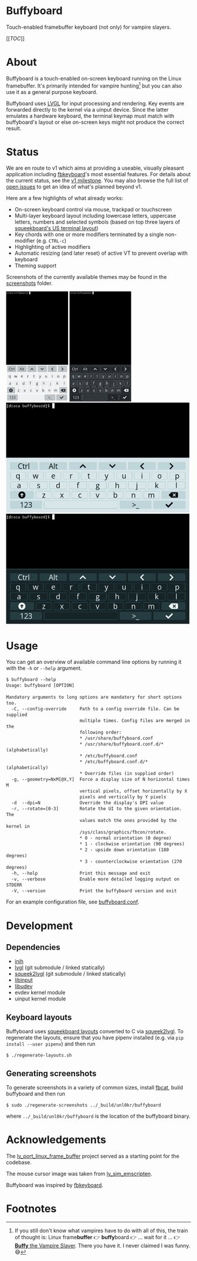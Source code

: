 Buffyboard
==========

Touch-enabled framebuffer keyboard (not only) for vampire slayers.

[[_TOC_]]

# About

Buffyboard is a touch-enabled on-screen keyboard running on the Linux framebuffer. It's primarily intended for vampire hunting[^1] but you can also use it as a general purpose keyboard.

Buffyboard uses [LVGL] for input processing and rendering. Key events are forwarded directly to the kernel via a uinput device. Since the latter emulates a hardware keyboard, the terminal keymap must match with buffyboard's layout or else on-screen keys might not produce the correct result.

# Status

We are en route to v1 which aims at providing a useable, visually pleasant application including [fbkeyboard]'s most essential features. For details about the current status, see the [v1 milestone]. You may also browse the full list of [open issues] to get an idea of what's planned beyond v1.

Here are a few highlights of what already works:

- On-screen keyboard control via mouse, trackpad or touchscreen
- Multi-layer keyboard layout including lowercase letters, uppercase letters, numbers and selected symbols (based on top three layers of [squeekboard's US terminal layout])
- Key chords with one or more modifiers terminated by a single non-modifier (e.g. `CTRL-c`)
- Highlighting of active modifiers
- Automatic resizing (and later reset) of active VT to prevent overlap with keyboard
- Theming support

Screenshots of the currently available themes may be found in the [screenshots] folder.

<img src="screenshots/breezy-light-540x960.png" alt="540x960" height="300"/>
<img src="screenshots/breezy-dark-540x960.png" alt="540x960" height="300"/>
<br>
<img src="screenshots/pmos-light-800x480.png" alt="800x480" height="300"/>
<img src="screenshots/pmos-dark-800x480.png" alt="800x480" height="300"/>

# Usage

You can get an overview of available command line options by running it with the `-h` or `--help` argument.

```
$ buffyboard --help
Usage: buffyboard [OPTION]

Mandatory arguments to long options are mandatory for short options too.
  -C, --config-override     Path to a config override file. Can be supplied
                            multiple times. Config files are merged in the
                            following order:
                            * /usr/share/buffyboard.conf
                            * /usr/share/buffyboard.conf.d/* (alphabetically)
                            * /etc/buffyboard.conf
                            * /etc/buffyboard.conf.d/* (alphabetically)
                            * Override files (in supplied order)
  -g, --geometry=NxM[@X,Y]  Force a display size of N horizontal times M
                            vertical pixels, offset horizontally by X
                            pixels and vertically by Y pixels
  -d  --dpi=N               Override the display's DPI value
  -r, --rotate=[0-3]        Rotate the UI to the given orientation. The
                            values match the ones provided by the kernel in
                            /sys/class/graphics/fbcon/rotate.
                            * 0 - normal orientation (0 degree)
                            * 1 - clockwise orientation (90 degrees)
                            * 2 - upside down orientation (180 degrees)
                            * 3 - counterclockwise orientation (270 degrees)
  -h, --help                Print this message and exit
  -v, --verbose             Enable more detailed logging output on STDERR
  -V, --version             Print the buffyboard version and exit
```

For an example configuration file, see [buffyboard.conf].

# Development

## Dependencies

- [inih]
- [lvgl] (git submodule / linked statically)
- [squeek2lvgl] (git submodule / linked statically)
- [libinput]
- [libudev]
- evdev kernel module
- uinput kernel module

## Keyboard layouts

Buffyboard uses [squeekboard layouts] converted to C via [squeek2lvgl]. To regenerate the layouts, ensure that you have pipenv installed (e.g. via `pip install --user pipenv`) and then run

```
$ ./regenerate-layouts.sh
```

## Generating screenshots

To generate screenshots in a variety of common sizes, install [fbcat], build buffyboard and then run

```
$ sudo ./regenerate-screenshots ../_build/unl0kr/buffyboard
```

where `../_build/unl0kr/buffyboard` is the location of the buffyboard binary.

# Acknowledgements

The [lv_port_linux_frame_buffer] project served as a starting point for the codebase.

The mouse cursor image was taken from [lv_sim_emscripten].

Buffyboard was inspired by [fbkeyboard].

# Footnotes

[^1]: If you still don't know what vampires have to do with all of this, the train of thought is: Linux frame**buffer** 👉 **buffy**board 👉 ... wait for it ... 👉 [**Buffy** the Vampire Slayer]. There you have it. I never claimed I was funny. 😅

[**Buffy** the Vampire Slayer]: https://en.wikipedia.org/wiki/Buffy_the_Vampire_Slayer
[LVGL]: https://lvgl.io
[arrow-alt-circle-up]: https://fontawesome.com/v5.15/icons/arrow-alt-circle-up?style=solid
[buffyboard.conf]: ./buffyboard.conf
[fbcat]: https://github.com/jwilk/fbcat
[fbkeyboard]: https://github.com/bakonyiferenc/fbkeyboard
[inih]: https://github.com/benhoyt/inih
[libinput]: https://gitlab.freedesktop.org/libinput/libinput
[libudev]: https://github.com/systemd/systemd/tree/main/src/libudev
[lv_port_linux_frame_buffer]: https://github.com/lvgl/lv_port_linux_frame_buffer
[lv_sim_emscripten]: https://github.com/lvgl/lv_sim_emscripten/blob/master/mouse_cursor_icon.c
[lvgl]: https://github.com/lvgl/lvgl
[open issues]: https://gitlab.com/cherrypicker/buffyboard/-/issues
[screenshots]: ./screenshots
[squeek2lvgl]: https://gitlab.com/cherrypicker/squeek2lvgl]
[squeekboard layouts]: https://gitlab.gnome.org/World/Phosh/squeekboard/-/blob/master/data/keyboards
[squeekboard's US terminal layout]: https://gitlab.gnome.org/World/Phosh/squeekboard/-/blob/master/data/keyboards/terminal/us.yaml
[squeekboard]: https://gitlab.gnome.org/World/Phosh/squeekboard/-/tree/master
[v1 milestone]: https://gitlab.com/cherrypicker/buffyboard/-/milestones/1
